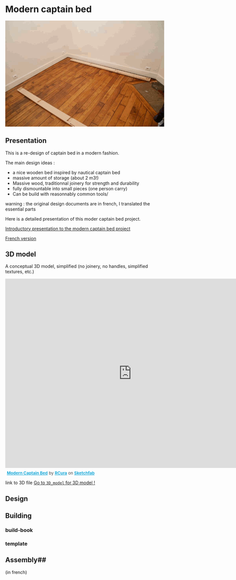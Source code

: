 # Modern captain bed #

![Image](./result/bed_assembly.gif)

## Presentation ##

This is a re-design of captain bed in a modern fashion.

The main design ideas :
 - a nice wooden bed inspired by nautical captain bed
 - massive amount of storage (about 2 m3!)
 - Massive wood, traditionnal joinery for strength and durability
 - fully dismountable into small pieces (one person carry)
 - Can be build with reasonnably common tools/
 
 
warning : the original design documents are in french, I translated the essential parts

Here is a detailed presentation of this moder captain bed project.

[Introductory presentation to the modern captain bed project](./presentation/modern_captain_bed_overall_presentation.pdf)

[French version](./presentation/modern_captain_bed_overall_presentation_LQ_fr.pdf)


## 3D model
A conceptual 3D model, simplified (no joinery, no handles, simplified textures, etc.)

<div class="sketchfab-embed-wrapper"><iframe width="800" height="600" src="https://sketchfab.com/models/c7bc11224e4042eab323be94998c2b65/embed" frameborder="0" allowvr allowfullscreen mozallowfullscreen="true" webkitallowfullscreen="true" onmousewheel=""></iframe>

<p style="font-size: 13px; font-weight: normal; margin: 5px; color: #4A4A4A;">
    <a href="https://sketchfab.com/models/c7bc11224e4042eab323be94998c2b65?utm_medium=embed&utm_source=website&utm_campain=share-popup" target="_blank" style="font-weight: bold; color: #1CAAD9;">Modern Captain Bed</a>
    by <a href="https://sketchfab.com/RCura?utm_medium=embed&utm_source=website&utm_campain=share-popup" target="_blank" style="font-weight: bold; color: #1CAAD9;">RCura</a>
    on <a href="https://sketchfab.com?utm_medium=embed&utm_source=website&utm_campain=share-popup" target="_blank" style="font-weight: bold; color: #1CAAD9;">Sketchfab</a>
</p>
</div>

link to 3D file
[Go to `3D_model` for 3D model !](./3D_model/modern_captain_bed.dae)

## Design


## Building
### build-book
### template

## Assembly##
(in french)
 
